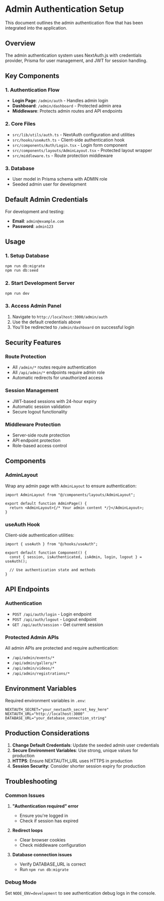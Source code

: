 # Admin Authentication Setup

This document outlines the admin authentication flow that has been integrated into the application.

## Overview

The admin authentication system uses NextAuth.js with credentials provider, Prisma for user management, and JWT for session handling.

## Key Components

### 1. Authentication Flow

- **Login Page**: `/admin/auth` - Handles admin login
- **Dashboard**: `/admin/dashboard` - Protected admin area
- **Middleware**: Protects admin routes and API endpoints

### 2. Core Files

- `src/lib/utils/auth.ts` - NextAuth configuration and utilities
- `src/hooks/useAuth.ts` - Client-side authentication hook
- `src/components/Auth/Login.tsx` - Login form component
- `src/components/layouts/AdminLayout.tsx` - Protected layout wrapper
- `src/middleware.ts` - Route protection middleware

### 3. Database

- User model in Prisma schema with ADMIN role
- Seeded admin user for development

## Default Admin Credentials

For development and testing:

- **Email**: `admin@example.com`
- **Password**: `admin123`

## Usage

### 1. Setup Database

```bash
npm run db:migrate
npm run db:seed
```

### 2. Start Development Server

```bash
npm run dev
```

### 3. Access Admin Panel

1. Navigate to `http://localhost:3000/admin/auth`
2. Use the default credentials above
3. You'll be redirected to `/admin/dashboard` on successful login

## Security Features

### Route Protection

- All `/admin/*` routes require authentication
- All `/api/admin/*` endpoints require admin role
- Automatic redirects for unauthorized access

### Session Management

- JWT-based sessions with 24-hour expiry
- Automatic session validation
- Secure logout functionality

### Middleware Protection

- Server-side route protection
- API endpoint protection
- Role-based access control

## Components

### AdminLayout

Wrap any admin page with `AdminLayout` to ensure authentication:

```tsx
import AdminLayout from "@/components/layouts/AdminLayout";

export default function AdminPage() {
  return <AdminLayout>{/* Your admin content */}</AdminLayout>;
}
```

### useAuth Hook

Client-side authentication utilities:

```tsx
import { useAuth } from "@/hooks/useAuth";

export default function Component() {
  const { session, isAuthenticated, isAdmin, login, logout } = useAuth();

  // Use authentication state and methods
}
```

## API Endpoints

### Authentication

- `POST /api/auth/login` - Login endpoint
- `POST /api/auth/logout` - Logout endpoint
- `GET /api/auth/session` - Get current session

### Protected Admin APIs

All admin APIs are protected and require authentication:

- `/api/admin/events/*`
- `/api/admin/gallery/*`
- `/api/admin/videos/*`
- `/api/admin/registrations/*`

## Environment Variables

Required environment variables in `.env`:

```env
NEXTAUTH_SECRET="your_nextauth_secret_key_here"
NEXTAUTH_URL="http://localhost:3000"
DATABASE_URL="your_database_connection_string"
```

## Production Considerations

1. **Change Default Credentials**: Update the seeded admin user credentials
2. **Secure Environment Variables**: Use strong, unique values for production
3. **HTTPS**: Ensure NEXTAUTH_URL uses HTTPS in production
4. **Session Security**: Consider shorter session expiry for production

## Troubleshooting

### Common Issues

1. **"Authentication required" error**

   - Ensure you're logged in
   - Check if session has expired

2. **Redirect loops**

   - Clear browser cookies
   - Check middleware configuration

3. **Database connection issues**
   - Verify DATABASE_URL is correct
   - Run `npm run db:migrate`

### Debug Mode

Set `NODE_ENV=development` to see authentication debug logs in the console.

